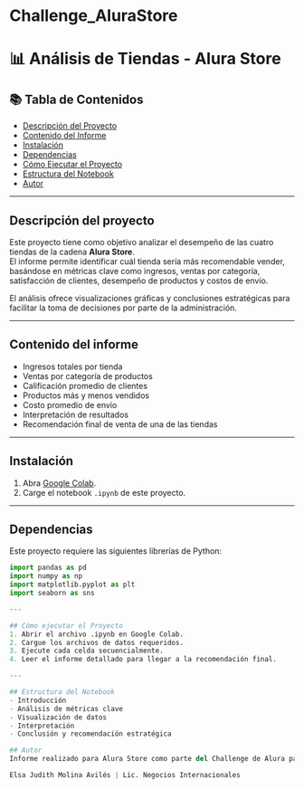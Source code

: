 # Challenge_AluraStore

# 📊 Análisis de Tiendas - Alura Store

## 📚 Tabla de Contenidos

- [Descripción del Proyecto](#descripción-del-proyecto)
- [Contenido del Informe](#contenido-del-informe)
- [Instalación](#instalación)
- [Dependencias](#dependencias)
- [Cómo Ejecutar el Proyecto](#cómo-ejecutar-el-proyecto)
- [Estructura del Notebook](#estructura-del-notebook)
- [Autor](#autor)

---

## Descripción del proyecto

Este proyecto tiene como objetivo analizar el desempeño de las cuatro tiendas de la cadena **Alura Store**.  
El informe permite identificar cuál tienda sería más recomendable vender, basándose en métricas clave como ingresos, ventas por categoría, satisfacción de clientes, desempeño de productos y costos de envío.

El análisis ofrece visualizaciones gráficas y conclusiones estratégicas para facilitar la toma de decisiones por parte de la administración.

---

## Contenido del informe

- Ingresos totales por tienda
- Ventas por categoría de productos
- Calificación promedio de clientes
- Productos más y menos vendidos
- Costo promedio de envío
- Interpretación de resultados
- Recomendación final de venta de una de las tiendas

---

## Instalación

1. Abra [Google Colab](https://colab.research.google.com/).
2. Carge el notebook `.ipynb` de este proyecto.

---

## Dependencias

Este proyecto requiere las siguientes librerías de Python:

```python
import pandas as pd
import numpy as np
import matplotlib.pyplot as plt
import seaborn as sns

---

## Cómo ejecutar el Proyecto
1. Abrir el archivo .ipynb en Google Colab.
2. Cargue los archivos de datos requeridos.
3. Ejecute cada celda secuencialmente.
4. Leer el informe detallado para llegar a la recomendación final. 

---

## Estructura del Notebook
- Introducción
- Análisis de métricas clave
- Visualización de datos
- Interpretación 
- Conclusión y recomendación estratégica

## Autor
Informe realizado para Alura Store como parte del Challenge de Alura para la formación Modelado de datos con Python.

Elsa Judith Molina Avilés | Lic. Negocios Internacionales 
